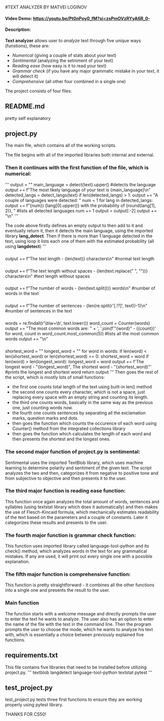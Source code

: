 #TEXT ANALYZER BY MATVEI LOGINOV

#### Video Demo: https://youtu.be/Pt0nPoy0_fM?si=zsPmOVzRYyA6R_0-

#### Description:

**Text analyzer** allows user to _analyze_ text through five unique ways (funstions), these are:

- _Numerical_ (giving a couple of stats about your text)
- _Sentimental_ (analyzing the setniment of your text)
- _Reading ease_ (how easy is it to read your text)
- _Grammar check_ (if you have any major grammatic mistake in your text, it will detect it)
- _Comprehensive_ (all other four combined in a single one)

The project consists of four files:

## README.md

pretty self explanatory

## project.py

The main file, which contains all of the working scripts.

The file begins with all of the imported libraries both internal and external.

### Then it continues with the first function of the file, which is numerical:
'''
output = ""
main_language = detect(text).upper() #detects the language
output += f"The most likely language of your text is {main_language}\n"
detected_langs = detect_langs(text)
if len(detected_langs) > 1:
    output += "A couple of languages were detected: "
    num = 1
    for lang in detected_langs:
        output += f"{num}) {lang[0].upper()} with the probability of {round(lang[1], 2)}, " #lists all detected languages
        num += 1
    output = output[:-2]
    output += "\n"
'''

The code above firstly defines an empty output to then add to it and eventually return it, then it detects the main language, using the imported library **lang_detect**. Then if there is more than 1 language detected in the text, using loop it lists each one of them with the estimated probability (all using **langdetect**)
'''
###
output += f"The text length - {len(text)} characters\n" #normal text length
###
output += f"The text length without spaces - {len(text.replace(" ", ""))} characters\n" #text length without spaces
###
output += f"The number of words - {len(text.split())} words\n" #number of words in the text
###
output += f"The number of sentences - {len(re.split(r'[.!?]', text))-1}\n" #number of sentences in the text
###
words = re.findall(r'\b\w+\b', text.lower())
word_count = Counter(words)
output += "The most common words are: " + ', '.join(f'"{word}" - ({count})' for word, count in word_count.most_common(5)) #lists all the most common words
output += "\n"
###
shortest_word = ""
longest_word = ""
for word in words:
    if len(word) < len(shortest_word) or len(shortest_word) == 0:
        shortest_word = word
    if len(word) > len(longest_word):
        longest_word = word
output += f'The longest word - "{longest_word}", The shortest word - "{shortest_word}"' #prints the longest and shortest word
return output
'''
Then goes the rest of the script, which is mostly lots of small functions:
- the first one counts total length of the text using built-in len() method
- the second one counts every character, which is not a space, just replacing every space with an empty string and counting its length.
- the third one counts words, basically in the same way as the previous one, just counting words now.
- the fourth one counts sentences by separating all the exclamation marks, question marks and dots.
- then goes the function which counts the occurence of each word using Counter() method from the integrated collections library
- then goes the function which calculates the length of each word and then presents the shortest and the longest ones.

### The second major function of project.py is sentimental:

Sentimental uses the imported TextBlob library, which uses machine learning to determine polarity and sentiment of the given text.
The script analyzes the two and then, categorizes it from negative to positive tone and from subjective to objective and then presents it to the user.

### The third major function is reading ease function:

This function once again analyzes the total amount of words, sentences and syllables (using textstat library which does it automatically) and then makes the use of Flesch-Kincaid formula, which mechanically estimates readability of the text based on the parameters and a couple of constants. Later it categorizes these results and presents to the user.

### The fourth major function is grammar check function:

This function uses imported library called language-tool-python and its check() method, which analyzes words in the text for any grammatical mistakes. If any are used, it will print out every single one with a possible explanation.

### The fifth major function is comprehensive function:

This function is pretty straightforward - it combines all the other functions into a single one and presents the result to the user.

### Main function

The function starts with a welcome message and directly prompts the user to enter the text he wants to analyze. The user also has an option to enter the name of the file with the text in the command line.
Then the program prompts the user to choose the mode, which he wants to analyze his text with, which is essentially a choice between previously explained five functions.

## requirements.txt

This file contains five libraries that need to be installed before utilizing project.py.
'''
textblob
langdetect
language-tool-python
textstat
pytest
'''

## test_project.py

test_project.py tests three first functions to ensure they are working properly using pytest library.

THANKS FOR CS50!
